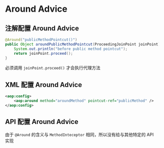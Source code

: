 # Around Advice

## 注解配置 Around Advice

```java
@Around("publicMethodPointcut()")
public Object aroundPublicMethodPointcut(ProceedingJoinPoint joinPoint) throws Throwable {
    System.out.println("before public method pointcut");
    return joinPoint.proceed();
}
```

必须调用 `joinPoint.proceed()` 才会执行代理方法



## XML 配置 Around Advice

```xml
<aop:config>
	<aop:around method="aroundMethod" pointcut-ref="publicMethod" />
</aop:config>

```



## API 配置 Around Advice

由于 `@Around` 的含义与 `MethodInteceptor` 相同，所以没有给与其他特定的 API 实现 
